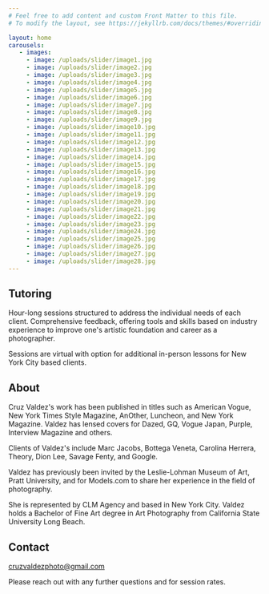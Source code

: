 ```yaml
---
# Feel free to add content and custom Front Matter to this file.
# To modify the layout, see https://jekyllrb.com/docs/themes/#overriding-theme-defaults

layout: home
carousels:
   - images:
     - image: /uploads/slider/image1.jpg
     - image: /uploads/slider/image2.jpg
     - image: /uploads/slider/image3.jpg
     - image: /uploads/slider/image4.jpg
     - image: /uploads/slider/image5.jpg
     - image: /uploads/slider/image6.jpg
     - image: /uploads/slider/image7.jpg
     - image: /uploads/slider/image8.jpg
     - image: /uploads/slider/image9.jpg
     - image: /uploads/slider/image10.jpg
     - image: /uploads/slider/image11.jpg
     - image: /uploads/slider/image12.jpg
     - image: /uploads/slider/image13.jpg
     - image: /uploads/slider/image14.jpg
     - image: /uploads/slider/image15.jpg
     - image: /uploads/slider/image16.jpg
     - image: /uploads/slider/image17.jpg
     - image: /uploads/slider/image18.jpg
     - image: /uploads/slider/image19.jpg
     - image: /uploads/slider/image20.jpg
     - image: /uploads/slider/image21.jpg
     - image: /uploads/slider/image22.jpg
     - image: /uploads/slider/image23.jpg
     - image: /uploads/slider/image24.jpg
     - image: /uploads/slider/image25.jpg
     - image: /uploads/slider/image26.jpg
     - image: /uploads/slider/image27.jpg
     - image: /uploads/slider/image28.jpg
---
```

## Tutoring

Hour-long sessions structured to address the individual needs of each client. Comprehensive feedback, offering tools and skills based on industry experience to improve one's artistic foundation and career as a photographer.

Sessions are virtual with option for additional in-person lessons for New York
City based clients.

## About

Cruz Valdez's work has been published in titles such as American Vogue, New York Times Style Magazine, AnOther, Luncheon, and New York Magazine. Valdez has lensed covers for Dazed, GQ, Vogue Japan, Purple, Interview Magazine and others.

Clients of Valdez's include Marc Jacobs, Bottega Veneta, Carolina Herrera, Theory, Dion Lee, Savage Fenty, and Google.

Valdez has previously been invited by the Leslie-Lohman Museum of Art, Pratt University, and for Models.com to share her experience in the field of photography.

She is represented by CLM Agency and based in New York City. Valdez holds a Bachelor of Fine Art degree in Art Photography from California State University Long Beach.

## Contact

[cruzvaldezphoto@gmail.com](mailto:cruzvaldezphoto@gmail.com)

Please reach out with any further questions and for session rates.
